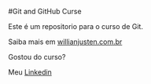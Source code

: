#Git and GitHub Curse

Este é um repositorio para o curso de Git.

Saiba mais em [willianjusten.com.br](https://willianjusten.com.br)

Gostou do curso?

Meu [Linkedin](https://www.linkedin.com/in/jo%C3%A3o-lucas-502073229/)
